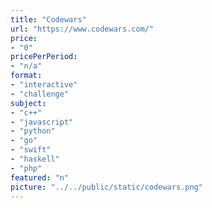 ```yaml
---
title: "Codewars"
url: "https://www.codewars.com/"
price: 
- "0"
pricePerPeriod: 
- "n/a"
format: 
- "interactive"
- "challenge"
subject: 
- "c++"
- "javascript"
- "python"
- "go"
- "swift"
- "haskell"
- "php"
featured: "n"
picture: "../../public/static/codewars.png"
---
```

